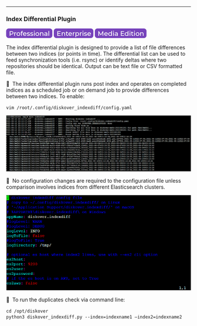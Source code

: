 ___
### Index Differential Plugin

![Image: Professional Edition Label](images/button_edition_professional.png)&nbsp;![Image: Enterprise Edition Label](images/button_edition_enterprise.png)&nbsp;![Image: AJA Diskover Media Edition Label](images/button_edition_media.png)

The index differential plugin is designed to provide a list of file differences between two indices (or points in time). The differential list can be used to feed synchronization tools (i.e. rsync) or identify deltas where two repositories should be identical. Output can be text file or CSV formatted file.

🔴 &nbsp;The index differential plugin runs post index and operates on completed indices as a scheduled job or on demand job to provide differences between two indices. To enable:
```
vim /root/.config/diskover_indexdiff/config.yaml
```

![Image: Index Differential Plugin Enabling](images/image_plugins_indexdiff_enabling.png)

🔴 &nbsp;No configuration changes are required to the configuration file unless comparison involves indices from different Elasticsearch clusters.

![Image: Index Differential Plugin Configuration](images/image_plugins_indexdiff_configuration.png)

🔴 &nbsp;To run the duplicates check via command line:
```
cd /opt/diskover
python3 diskover_indexdiff.py --index=indexname1 –index2=indexname2
```
